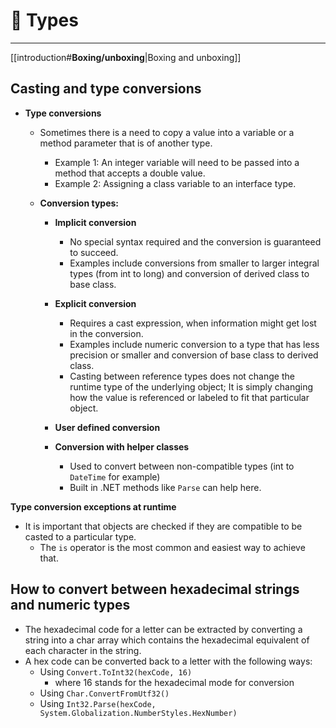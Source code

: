 # 🏓 Types

---

[[introduction#**Boxing/unboxing**|Boxing and unboxing]]

## Casting and type conversions

- **Type conversions**
    - Sometimes there is a need to copy a value into a variable or a method parameter that is of another type.
        - Example 1: An integer variable will need to be passed into a method that accepts a double value.
        - Example 2: Assigning a class variable to an interface type.

    - **Conversion types:**
        - **Implicit conversion**
            - No special syntax required and the conversion is guaranteed to succeed.
            - Examples include conversions from smaller to larger integral types (from int to long) and conversion of derived class to base class.

        - **Explicit conversion**
            - Requires a cast expression, when information might get lost in the conversion.
            - Examples include numeric conversion to a type that has less precision or smaller and conversion of base class to derived class.
            - Casting between reference types does not change the runtime type of the underlying object; It is simply changing how the value is referenced or labeled to fit that particular object.

        - **User defined conversion**
        - **Conversion with helper classes**

            - Used to convert between non-compatible types (int to `DateTime` for example)
            - Built in .NET methods like `Parse` can help here.

**Type conversion exceptions at runtime**

- It is important that objects are checked if they are compatible to be casted to a particular type.
    - The `is` operator is the most common and easiest way to achieve that.

## How to convert between hexadecimal strings and numeric types

- The hexadecimal code for a letter can be extracted by converting a string into a char array which contains the hexadecimal equivalent of each character in the string.
- A hex code can be converted back to a letter with the following ways:
    - Using `Convert.ToInt32(hexCode, 16)`
        - where 16 stands for the hexadecimal mode for conversion
    - Using `Char.ConvertFromUtf32()`
    - Using `Int32.Parse(hexCode, System.Globalization.NumberStyles.HexNumber)`